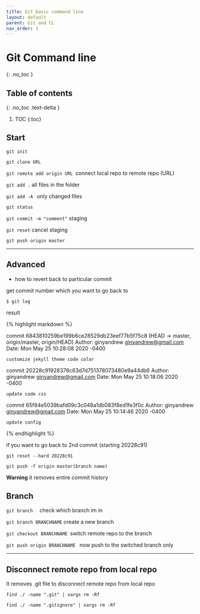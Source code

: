 ```yaml
---
title: Git basic command line
layout: default
parent: Git and CL
nav_order: 1
---
```


# Git Command line
{: .no_toc }

## Table of contents
{: .no_toc .text-delta }

1. TOC
{:toc}

## **Start**

`git init`

`git clone URL `

`git remote add origin URL `connect local repo to remote repo (URL)

`git add .` all files in the folder

`git add -A ` only changed files

`git status  `

`git commit -m "comment"`  staging 

`git reset`  cancel staging 

`git push origin master` 


---

## **Advanced**
* how to revert back to particular commit

get commit number which you want to go back to 

```
$ git log
```

result

{% highlight markdown %}

commit 6843810259be199b6ce28529db23eef77b5f75c8 (HEAD -> master, origin/master, origin/HEAD)
Author: ginyandrew <ginyandrew@gmail.com>
Date:   Mon May 25 10:28:08 2020 -0400

    customize jekyll theme code color

commit 20228c91928378c63d7d751378073480e9a44db6
Author: ginyandrew <ginyandrew@gmail.com>
Date:   Mon May 25 10:18:06 2020 -0400

    update code css

commit 65f84e5039bafd09c3c048a1db083f8ed1fe3f0c
Author: ginyandrew <ginyandrew@gmail.com>
Date:   Mon May 25 10:14:46 2020 -0400

    update config
{% endhighlight %}


if you want to go back to 2nd commit (starting 20228c91)

```
git reset --hard 20228c91 

git push -f origin master(branch name)
```

**Warning** it removes entire commit history 

## **Branch**

`git branch  ` check which branch im in

`git branch BRANCHNAME`  create a new branch 

`git checkout BRANCHNAME `switch remote repo to the branch

`git push origin BRANCHNAME ` now push to the switched branch only

---

## **Disconnect remote repo from local repo**

It removes .git file to disconnect remote repo from local repo


```
find ./ -name ".git" | xargs rm -Rf

find ./ -name ".gitignore" | xargs rm -Rf
```
